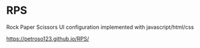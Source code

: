 # RPS
Rock Paper Scissors UI configuration implemented with javascript/html/css

https://petroso123.github.io/RPS/
